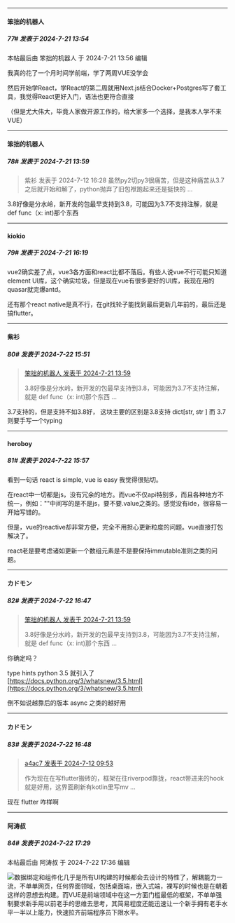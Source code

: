 ﻿
*****

####  笨拙的机器人  
##### 77#       发表于 2024-7-21 13:54

 本帖最后由 笨拙的机器人 于 2024-7-21 13:56 编辑 

我真的花了一个月时间学前端，学了两周VUE没学会

然后开始学React，学React的第二周就用Next.js结合Docker+Postgres写了套工具，我觉得React更好入门，语法也更符合直接

（但是尤大伟大，毕竟人家做开源工作的，给大家多一个选择，是我本人学不来VUE）


*****

####  笨拙的机器人  
##### 78#       发表于 2024-7-21 13:59

<blockquote>紫衫 发表于 2024-7-12 16:28
虽然py2切py3很痛苦，但是这种痛苦从3.7之后就开始和解了，python抛弃了旧包袱跑起来还是挺快的 ...</blockquote>
3.8好像是分水岭，新开发的包最早支持到3.8，可能因为3.7不支持注解，就是 def func（x: int)那个东西


*****

####  kiokio  
##### 79#       发表于 2024-7-21 16:19

vue2确实差了点，vue3各方面和react比都不落后。有些人说vue不行可能只知道element UI库，这个确实垃圾，但是现在vue有很多更好的UI库，我现在用的quasar就完爆antd。

还有那个react native是真不行，在git找轮子能找到最后更新几年前的，最后还是搞flutter。


*****

####  紫衫  
##### 80#       发表于 2024-7-22 15:51

<blockquote><a href="httphttps://bbs.saraba1st.com/2b/forum.php?mod=redirect&amp;goto=findpost&amp;pid=65653552&amp;ptid=2191075" target="_blank">笨拙的机器人 发表于 2024-7-21 13:59</a>

3.8好像是分水岭，新开发的包最早支持到3.8，可能因为3.7不支持注解，就是 def func（x: int)那个东西 ...</blockquote>
3.7支持的，但是支持不如3.8好， 这块主要的区别是3.8支持 dict[str, str ] 而 3.7 则要手写一个typing


*****

####  heroboy  
##### 81#       发表于 2024-7-22 15:57

看到一句话 react is simple, vue is easy 我觉得很贴切。

在react中一切都是js，没有冗余的地方。而vue不仅api特别多，而且各种地方不统一，例如：""中间写的是不是js，要不要.value之类的。感觉没有ide，很容易一开始写错的。

但是，vue的reactive却非常方便，完全不用担心更新粒度的问题。vue直接打包解决了。

react老是要考虑诸如更新一个数组元素是不是要保持immutable准则之类的问题。


*****

####  カドモン  
##### 82#       发表于 2024-7-22 16:47

<blockquote><a href="httphttps://bbs.saraba1st.com/2b/forum.php?mod=redirect&amp;goto=findpost&amp;pid=65653552&amp;ptid=2191075" target="_blank">笨拙的机器人 发表于 2024-7-21 13:59</a>

3.8好像是分水岭，新开发的包最早支持到3.8，可能因为3.7不支持注解，就是 def func（x: int)那个东西 ...</blockquote>
你确定吗？

 type hints python 3.5 就引入了 
[https://docs.python.org/3/whatsnew/3.5.html](https://docs.python.org/3/whatsnew/3.5.html)

倒不如说越靠后的版本 async 之类的越好用

*****

####  カドモン  
##### 83#       发表于 2024-7-22 16:48

<blockquote><a href="httphttps://bbs.saraba1st.com/2b/forum.php?mod=redirect&amp;goto=findpost&amp;pid=65559964&amp;ptid=2191075" target="_blank">a4ac7 发表于 2024-7-12 09:53</a>

作为现在在写flutter搬砖的，框架在往riverpod靠拢，react带进来的hook就是好用，这界面刷新有kotlin里写mv ...</blockquote>
现在 flutter 咋样啊


*****

####  阿涛叔  
##### 84#       发表于 2024-7-22 17:29

 本帖最后由 阿涛叔 于 2024-7-22 17:36 编辑 

<img src="https://static.saraba1st.com/image/smiley/face2017/074.png" referrerpolicy="no-referrer">数据绑定和组件化几乎是所有UI构建的时候都会去设计的特性了，解耦能力一流，不单单网页，任何界面领域，包括桌面端，嵌入式端，裸写的时候也是在朝着这样的思想去构建。而VUE是前端领域中在这一方面门槛最低的框架，不单单强制要求新手用以前老手的思维去思考，其简易程度还能迅速让一个新手拥有老手水平一半以上能力，快速拉齐前端程序员下限水平。

